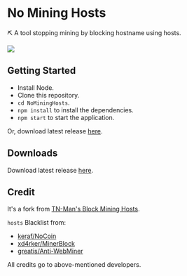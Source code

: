 # No Mining Hosts

⛏ A tool stopping mining by blocking hostname using hosts.

![](https://i.imgur.com/gO6KcN7.png)

## Getting Started

- Install Node.
- Clone this repository.
- `cd NoMiningHosts`.
- `npm install` to install the dependencies.
- `npm start` to start the application.

Or, download latest release [here](https://github.com/NoobTW/NoMiningHosts/releases/latest).

## Downloads

Download latest release [here](https://github.com/NoobTW/NoMiningHosts/releases/latest).

## Credit

It's a fork from [TN-Man's Block Mining Hosts](https://freexdlog.blogspot.tw/2017/12/block-mining-hosts.html).

`hosts` Blacklist from:
- [keraf/NoCoin](https://github.com/keraf/NoCoin)
- [xd4rker/MinerBlock](https://github.com/xd4rker/MinerBlock)
- [greatis/Anti-WebMiner](https://github.com/greatis/Anti-WebMiner)

All credits go to above-mentioned developers.
